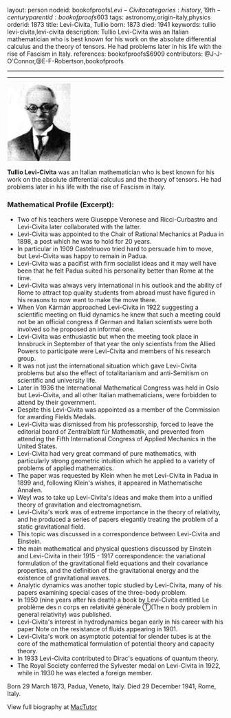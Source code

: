 layout: person
nodeid: bookofproofs$Levi-Civita
categories: history,19th-century
parentid: bookofproofs$603
tags: astronomy,origin-italy,physics
orderid: 1873
title: Levi-Civita, Tullio
born: 1873
died: 1941
keywords: tullio levi-civita,levi-civita
description: Tullio Levi-Civita was an Italian mathematician who is best known for his work on the absolute differential calculus and the theory of tensors. He had problems later in his life with the rise of Fascism in Italy.
references: bookofproofs$6909
contributors: @J-J-O'Connor,@E-F-Robertson,bookofproofs

---



---

![Levi-Civita.jpg](https://github.com/bookofproofs/bookofproofs.github.io/blob/main/_sources/_assets/images/portraits/Levi-Civita.jpg?raw=true)

**Tullio Levi-Civita** was an Italian mathematician who is best known for his work on the absolute differential calculus and the theory of tensors. He had problems later in his life with the rise of Fascism in Italy.

### Mathematical Profile (Excerpt):
* Two of his teachers were Giuseppe Veronese and Ricci-Curbastro and Levi-Civita later collaborated with the latter.
* Levi-Civita was appointed to the Chair of Rational Mechanics at Padua in 1898, a post which he was to hold for 20 years.
* In particular in 1909 Castelnuovo tried hard to persuade him to move, but Levi-Civita was happy to remain in Padua.
* Levi-Civita was a pacifist with firm socialist ideas and it may well have been that he felt Padua suited his personality better than Rome at the time.
* Levi-Civita was always very international in his outlook and the ability of Rome to attract top quality students from abroad must have figured in his reasons to now want to make the move there.
* When Von Kármán approached Levi-Civita in 1922 suggesting a scientific meeting on fluid dynamics he knew that such a meeting could not be an official congress if German and Italian scientists were both involved so he proposed an informal one.
* Levi-Civita was enthusiastic but when the meeting took place in Innsbruck in September of that year the only scientists from the Allied Powers to participate were Levi-Civita and members of his research group.
* It was not just the international situation which gave Levi-Civita problems but also the effect of totalitarianism and anti-Semitism on scientific and university life.
* Later in 1936 the International Mathematical Congress was held in Oslo but Levi-Civita, and all other Italian mathematicians, were forbidden to attend by their government.
* Despite this Levi-Civita was appointed as a member of the Commission for awarding Fields Medals.
* Levi-Civita was dismissed from his professorship, forced to leave the editorial board of Zentralblatt für Mathematik, and prevented from attending the Fifth International Congress of Applied Mechanics in the United States.
* Levi-Civita had very great command of pure mathematics, with particularly strong geometric intuition which he applied to a variety of problems of applied mathematics.
* The paper was requested by Klein when he met Levi-Civita in Padua in 1899 and, following Klein's wishes, it appeared in Mathematische Annalen.
* Weyl was to take up Levi-Civita's ideas and make them into a unified theory of gravitation and electromagnetism.
* Levi-Civita's work was of extreme importance in the theory of relativity, and he produced a series of papers elegantly treating the problem of a static gravitational field.
* This topic was discussed in a correspondence between Levi-Civita and Einstein.
* the main mathematical and physical questions discussed by Einstein and Levi-Civita in their 1915 - 1917 correspondence: the variational formulation of the gravitational field equations and their covariance properties, and the definition of the gravitational energy and the existence of gravitational waves.
* Analytic dynamics was another topic studied by Levi-Civita, many of his papers examining special cases of the three-body problem.
* In 1950 (nine years after his death) a book by Levi-Civita entitled Le problème des n corps en relativité générale Ⓣ(The n body problem in general relativity)  was published.
* Levi-Civita's interest in hydrodynamics began early in his career with his paper Note on the resistance of fluids  appearing in 1901.
* Levi-Civita's work on asymptotic potential for slender tubes is at the core of the mathematical formulation of potential theory and capacity theory.
* In 1933 Levi-Civita contributed to Dirac's equations of quantum theory.
* The Royal Society conferred the Sylvester medal on Levi-Civita in 1922, while in 1930 he was elected a foreign member.

Born 29 March 1873, Padua, Veneto, Italy. Died 29 December 1941, Rome, Italy.

View full biography at [MacTutor](https://mathshistory.st-andrews.ac.uk/Biographies/Levi-Civita/)
